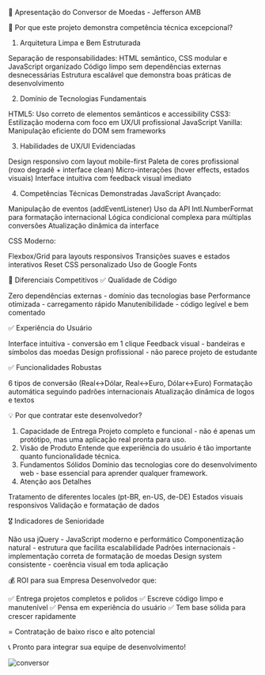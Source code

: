 💼 Apresentação do Conversor de Moedas - Jefferson AMB

🎯 Por que este projeto demonstra competência técnica excepcional?
1. Arquitetura Limpa e Bem Estruturada

Separação de responsabilidades: HTML semântico, CSS modular e JavaScript organizado
Código limpo sem dependências externas desnecessárias
Estrutura escalável que demonstra boas práticas de desenvolvimento

2. Domínio de Tecnologias Fundamentais

HTML5: Uso correto de elementos semânticos e accessibility
CSS3: Estilização moderna com foco em UX/UI profissional
JavaScript Vanilla: Manipulação eficiente do DOM sem frameworks

3. Habilidades de UX/UI Evidenciadas

Design responsivo com layout mobile-first
Paleta de cores profissional (roxo degradê + interface clean)
Micro-interações (hover effects, estados visuais)
Interface intuitiva com feedback visual imediato

4. Competências Técnicas Demonstradas
JavaScript Avançado:

Manipulação de eventos (addEventListener)
Uso da API Intl.NumberFormat para formatação internacional
Lógica condicional complexa para múltiplas conversões
Atualização dinâmica da interface

CSS Moderno:

Flexbox/Grid para layouts responsivos
Transições suaves e estados interativos
Reset CSS personalizado
Uso de Google Fonts


🚀 Diferenciais Competitivos
✅ Qualidade de Código

Zero dependências externas - domínio das tecnologias base
Performance otimizada - carregamento rápido
Manutenibilidade - código legível e bem comentado

✅ Experiência do Usuário

Interface intuitiva - conversão em 1 clique
Feedback visual - bandeiras e símbolos das moedas
Design profissional - não parece projeto de estudante

✅ Funcionalidades Robustas

6 tipos de conversão (Real↔Dólar, Real↔Euro, Dólar↔Euro)
Formatação automática seguindo padrões internacionais
Atualização dinâmica de logos e textos


💡 Por que contratar este desenvolvedor?
1. Capacidade de Entrega
Projeto completo e funcional - não é apenas um protótipo, mas uma aplicação real pronta para uso.
2. Visão de Produto
Entende que experiência do usuário é tão importante quanto funcionalidade técnica.
3. Fundamentos Sólidos
Domínio das tecnologias core do desenvolvimento web - base essencial para aprender qualquer framework.
4. Atenção aos Detalhes

Tratamento de diferentes locales (pt-BR, en-US, de-DE)
Estados visuais responsivos
Validação e formatação de dados


🎖️ Indicadores de Senioridade

Não usa jQuery - JavaScript moderno e performático
Componentização natural - estrutura que facilita escalabilidade
Padrões internacionais - implementação correta de formatação de moedas
Design system consistente - coerência visual em toda aplicação


💰 ROI para sua Empresa
Desenvolvedor que:

✅ Entrega projetos completos e polidos
✅ Escreve código limpo e manutenível
✅ Pensa em experiência do usuário
✅ Tem base sólida para crescer rapidamente

= Contratação de baixo risco e alto potencial

📞 Pronto para integrar sua equipe de desenvolvimento!

![conversor](https://github.com/user-attachments/assets/14ff9aeb-1444-4a9b-a2c0-b96a58148949)
